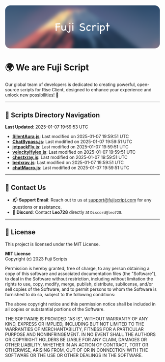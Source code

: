 ![Banner](.github/b.webp)

# 🌍 **We are Fuji Script**

Our global team of developers is dedicated to creating powerful, open-source scripts for Rise Client, designed to enhance your experience and unlock new possibilities! 🌟

---
<!-- SCRIPTS_NAVIGATION_START -->
## 📂 **Scripts Directory Navigation**

**Last Updated**: 2025-01-07 19:59:53 UTC

- **[SilentAura.js](scripts/SilentAura.js)**: Last modified on 2025-01-07 19:59:51 UTC
- **[ChatBypass.js](scripts/ChatBypass.js)**: Last modified on 2025-01-07 19:59:51 UTC
- **[jetpackFly.js](scripts/jetpackFly.js)**: Last modified on 2025-01-07 19:59:51 UTC
- **[velocityHylex.js](scripts/velocityHylex.js)**: Last modified on 2025-01-07 19:59:51 UTC
- **[chestxray.js](scripts/chestxray.js)**: Last modified on 2025-01-07 19:59:51 UTC
- **[bedxray.js](scripts/bedxray.js)**: Last modified on 2025-01-07 19:59:51 UTC
- **[chatMacro.js](scripts/chatMacro.js)**: Last modified on 2025-01-07 19:59:51 UTC

<!-- SCRIPTS_NAVIGATION_END -->

---

## 💬 **Contact Us**  
- 📬 **Support Email**: Reach out to us at [support@fujiscript.com](mailto:support@fujiscript.com) for any questions or assistance.  
- 💬 **Discord**: Contact **Leo728** directly at `Discord@leo728`.

---

## 📜 **License**

This project is licensed under the MIT License.  

**MIT License**  
Copyright (c) 2023 Fuji Scripts  

Permission is hereby granted, free of charge, to any person obtaining a copy of this software and associated documentation files (the "Software"), to deal in the Software without restriction, including without limitation the rights to use, copy, modify, merge, publish, distribute, sublicense, and/or sell copies of the Software, and to permit persons to whom the Software is furnished to do so, subject to the following conditions:  

The above copyright notice and this permission notice shall be included in all copies or substantial portions of the Software.  

THE SOFTWARE IS PROVIDED "AS IS", WITHOUT WARRANTY OF ANY KIND, EXPRESS OR IMPLIED, INCLUDING BUT NOT LIMITED TO THE WARRANTIES OF MERCHANTABILITY, FITNESS FOR A PARTICULAR PURPOSE AND NONINFRINGEMENT. IN NO EVENT SHALL THE AUTHORS OR COPYRIGHT HOLDERS BE LIABLE FOR ANY CLAIM, DAMAGES OR OTHER LIABILITY, WHETHER IN AN ACTION OF CONTRACT, TORT OR OTHERWISE, ARISING FROM, OUT OF OR IN CONNECTION WITH THE SOFTWARE OR THE USE OR OTHER DEALINGS IN THE SOFTWARE.  
